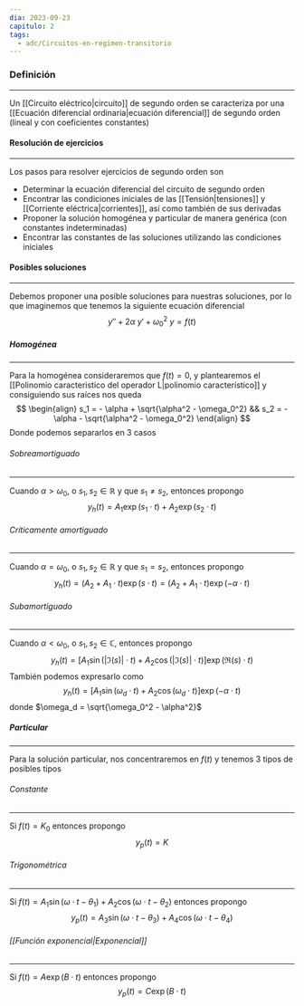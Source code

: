 ```yaml
---
dia: 2023-09-23
capitulo: 2
tags:
  - adc/Circuitos-en-regimen-transitorio
---
```

### Definición
---
Un [[Circuito eléctrico|circuito]] de segundo orden se caracteriza por una [[Ecuación diferencial ordinaria|ecuación diferencial]] de segundo orden (lineal y con coeficientes constantes)

#### Resolución de ejercicios
---
Los pasos para resolver ejercicios de segundo orden son
* Determinar la ecuación diferencial del circuito de segundo orden
* Encontrar las condiciones iniciales de las [[Tensión|tensiones]] y [[Corriente eléctrica|corrientes]], así como también de sus derivadas
* Proponer la solución homogénea y particular de manera genérica (con constantes indeterminadas)
* Encontrar las constantes de las soluciones utilizando las condiciones iniciales

#### Posibles soluciones
---
Debemos proponer una posible soluciones para nuestras soluciones, por lo que imaginemos que tenemos la siguiente ecuación diferencial $$ y'' + 2 \alpha ~ y' + \omega_0^2 ~ y = f(t) $$
##### Homogénea
---
Para la homogénea consideraremos que $f(t) = 0$, y plantearemos el [[Polinomio caracteristico del operador L|polinomio característico]] y consiguiendo sus raíces nos queda $$ \begin{align} 
	s_1 = - \alpha + \sqrt{\alpha^2 - \omega_0^2} && 
	s_2 = - \alpha - \sqrt{\alpha^2 - \omega_0^2}
\end{align} $$
Donde podemos separarlos en 3 casos
###### Sobreamortiguado
---
Cuando $\alpha > \omega_0$, o $s_1, s_2 \in \mathbb{R}$ y que $s_1 \ne s_2$, entonces propongo $$ y_h(t) = A_1 \exp \left( s_1 \cdot t \right) + A_2 \exp \left( s_2 \cdot t \right) $$
###### Críticamente amortiguado
---
Cuando $\alpha = \omega_0$, o $s_1, s_2 \in \mathbb{R}$ y que $s_1 = s_2$, entonces propongo $$ y_h(t) = (A_2 + A_1 \cdot t) \exp \left( s \cdot t \right) = (A_2 + A_1 \cdot t) \exp \left( - \alpha \cdot t \right) $$
###### Subamortiguado
---
Cuando $\alpha < \omega_0$, o $s_1, s_2 \in \mathbb{C}$, entonces propongo $$ y_h(t) = \left[ A_1 \sin \left( | \Im (s) | \cdot t \right) + A_2 \cos \left( |\Im(s)| \cdot t \right) \right] \exp \left( \Re (s) \cdot t \right) $$
También podemos expresarlo como $$ y_h(t) = \left[ A_1 \sin \left( \omega_d \cdot t \right) + A_2 \cos \left( \omega_d \cdot t \right) \right] \exp \left( - \alpha \cdot t \right) $$ donde $\omega_d = \sqrt{\omega_0^2 - \alpha^2}$

##### Particular
---
Para la solución particular, nos concentraremos en $f(t)$ y tenemos 3 tipos de posibles tipos

###### Constante
---
Si $f(t) = K_0$ entonces propongo $$ y_p(t) = K $$
###### Trigonométrica
---
Si $f(t) = A_1 \sin \left( \omega \cdot t - \theta_1 \right) + A_2 \cos \left( \omega \cdot t - \theta_2 \right)$ entonces propongo $$ y_p(t) = A_3 \sin \left( \omega \cdot t - \theta_3 \right) + A_4 \cos \left( \omega \cdot t - \theta_4 \right) $$
###### [[Función exponencial|Exponencial]]
---
Si $f(t) = A \exp \left( B \cdot t \right)$ entonces propongo $$ y_p(t) = C \exp \left( B \cdot t \right) $$